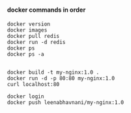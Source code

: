 #### docker commands in order

    docker version
    docker images
    docker pull redis
    docker run -d redis
    docker ps
    docker ps -a


    docker build -t my-nginx:1.0 .
    docker run -d -p 80:80 my-nginx:1.0
    curl localhost:80

    docker login
    docker push leenabhavnani/my-nginx:1.0
